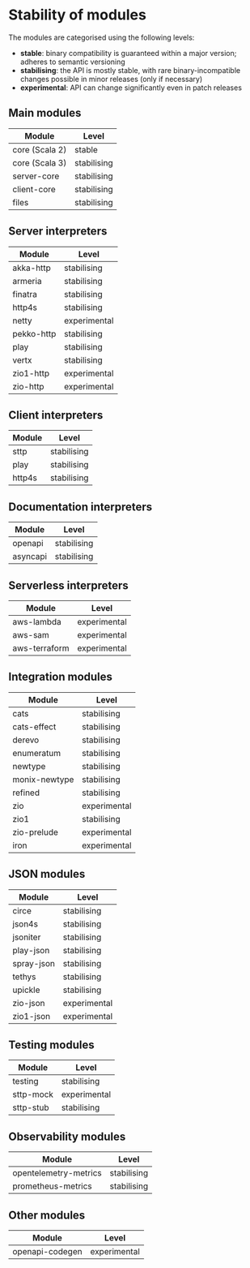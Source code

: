 # Stability of modules

The modules are categorised using the following levels:

* **stable**: binary compatibility is guaranteed within a major version; adheres to semantic versioning
* **stabilising**: the API is mostly stable, with rare binary-incompatible changes possible in minor releases (only if necessary)
* **experimental**: API can change significantly even in patch releases

## Main modules 

| Module         | Level       |
|----------------|-------------|
| core (Scala 2) | stable      |
| core (Scala 3) | stabilising |
| server-core    | stabilising |
| client-core    | stabilising |
| files          | stabilising |

## Server interpreters

| Module    | Level        |
|-----------|--------------|
| akka-http | stabilising  |
| armeria   | stabilising  |
| finatra   | stabilising  |
| http4s    | stabilising  |
| netty     | experimental |
| pekko-http| stabilising  |
| play      | stabilising  |
| vertx     | stabilising  |
| zio1-http | experimental |
| zio-http  | experimental |

## Client interpreters

| Module | Level       |
|--------|-------------|
| sttp   | stabilising |
| play   | stabilising |
| http4s | stabilising |

## Documentation interpreters

| Module   | Level       |
|----------|-------------|
| openapi  | stabilising |
| asyncapi | stabilising |

## Serverless interpreters

| Module        | Level        |
|---------------|--------------|
| aws-lambda    | experimental |
| aws-sam       | experimental |
| aws-terraform | experimental |

## Integration modules

| Module        | Level        |
|---------------|--------------|
| cats          | stabilising  |
| cats-effect   | stabilising  |
| derevo        | stabilising  |
| enumeratum    | stabilising  |
| newtype       | stabilising  |
| monix-newtype | stabilising  |
| refined       | stabilising  |
| zio           | experimental |
| zio1          | stabilising  |
| zio-prelude   | experimental |
| iron          | experimental |

## JSON modules

| Module     | Level        |
|------------|--------------|
| circe      | stabilising  |
| json4s     | stabilising  |
| jsoniter   | stabilising  |
| play-json  | stabilising  |
| spray-json | stabilising  |
| tethys     | stabilising  |
| upickle    | stabilising  |
| zio-json   | experimental |
| zio1-json  | experimental |

## Testing modules

| Module    | Level        |
|-----------|--------------|
| testing   | stabilising  |
| sttp-mock | experimental |
| sttp-stub | stabilising  |

## Observability modules

| Module                | Level       |
|-----------------------|-------------|
| opentelemetry-metrics | stabilising |
| prometheus-metrics    | stabilising |

## Other modules

| Module             | Level        |
|--------------------|--------------|
| openapi-codegen    | experimental |

